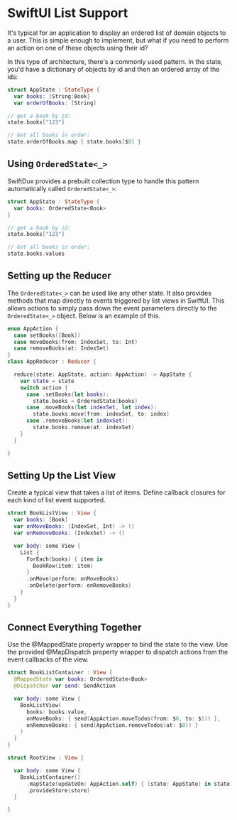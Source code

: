 # SwiftUI List Support

It's typical for an application to display an ordered list of domain objects to a user. This is simple enough to implement, but what if you need to perform an action on one of these objects using their id?

In this type of architecture, there's a commonly used pattern. In the state, you'd have a dictionary of objects by id and then an ordered array of the ids:

```swift
struct AppState : StateType {
  var books: [String:Book]
  var orderOfBooks: [String]

// get a book by id:
state.books["123"]

// Get all books in order:
state.orderOfBooks.map { state.books[$0] }
```

## Using `OrderedState<_>`

SwiftDux provides a prebuilt collection type to handle this pattern automatically called `OrderedState<_>`:

```swift
struct AppState : StateType {
  var books: OrderedState<Book>
}

// get a book by id:
state.books["123"]

// Get all books in order:
state.books.values
```

## Setting up the Reducer

The `OrderedState<_>` can be used like any other state. It also provides methods that map directly to events triggered by list views in SwiftUI. This allows actions to simply pass down the event parameters directly to the `OrderedState<_>` object. Below is an example of this.

```swift
enum AppAction {
  case setBooks([Book])
  case moveBooks(from: IndexSet, to: Int)
  case removeBooks(at: IndexSet)
}
class AppReducer : Reducer {

  reduce(state: AppState, action: AppAction) -> AppState {
    var state = state
    switch action {
      case .setBooks(let books):
        state.books = OrderedState(books)
      case .moveBooks(let indexSet, let index):
        state.books.move(from: indexSet, to: index)
      case .removeBooks(let indexSet):
        state.books.remove(at: indexSet)
    }
  }

}
```

## Setting Up the List View

Create a typical view that takes a list of items. Define callback closures for each kind of list event supported.

```swift
struct BookListView : View {
  var books: [Book]
  var onMoveBooks: (IndexSet, Int) -> ()
  var onRemoveBooks: (IndexSet) -> ()

  var body: some View {
    List {
      ForEach(books) { item in
        BookRow(item: item)
      }
      .onMove(perform: onMoveBooks)
      .onDelete(perform: onRemoveBooks)
    }
  }
}
```

## Connect Everything Together

Use the @MappedState property wrapper to bind the state to the view. Use the provided @MapDispatch property wrapper to dispatch actions from the event callbacks of the view.

```swift
struct BookListContainer : View {
  @MappedState var books: OrderedState<Book>
  @Dispatcher var send: SendAction

  var body: some View {
    BookListView(
      books: books.value,
      onMoveBooks: { send(AppAction.moveTodos(from: $0, to: $1)) },
      onRemoveBooks: { send(AppAction.removeTodos(at: $0)) }
    )
  }
}
```

```swift
struct RootView : View {

  var body: some View {
    BookListContainer()
      .mapState(updateOn: AppAction.self) { (state: AppState) in state.books }
      .provideStore(store)
  }

}
```
